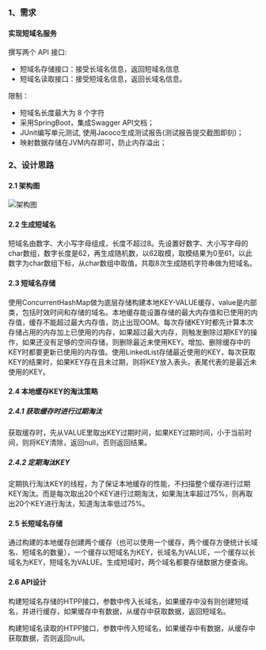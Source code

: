 ### 1、需求

#### 实现短域名服务

撰写两个 API 接口:

- 短域名存储接口：接受长域名信息，返回短域名信息
- 短域名读取接口：接受短域名信息，返回长域名信息。

限制：

- 短域名长度最大为 8 个字符
- 采用SpringBoot，集成Swagger API文档；
- JUnit编写单元测试, 使用Jacoco生成测试报告(测试报告提交截图即刻)；
- 映射数据存储在JVM内存即可，防止内存溢出；

### 2、设计思路

#### 2.1 架构图

![架构图](E:\spring-boot\shortdomain\架构图.jpg)

#### 2.2 生成短域名

​        短域名由数字、大小写字母组成，长度不超过8。先设置好数字、大小写字母的char数组，数字长度是62，再生成随机数，以62取模，取模结果为0至61，以此数字为char数组下标，从char数组中取值，共取8次生成随机字符串做为短域名。

#### 2.3 短域名存储

​       使用ConcurrentHashMap做为底层存储构建本地KEY-VALUE缓存，value是内部类，包括时效时间和存储的域名。本地缓存能设置存储的最大内存值和已使用的内存值，缓存不能超过最大内存值，防止出现OOM。每次存储KEY时都先计算本次存储占用的内存加上已使用的内存，如果超过最大内存，则触发删除过期KEY的操作，如果还没有足够的空间存储，则删除最近未使用KEY。增加、删除缓存中的KEY时都要更新已使用的内存值。使用LinkedList存储最近使用的KEY，每次获取KEY的结果时，如果KEY存在且未过期，则将KEY放入表头。表尾代表的是最近未使用的KEY。

#### 2.4 本地缓存KEY的淘汰策略

##### 2.4.1 获取缓存时进行过期淘汰

​       获取缓存时，先从VALUE里取出KEY过期时间，如果KEY过期时间，小于当前时间，则将KEY清除，返回null，否则返回结果。

##### 2.4.2 定期淘汰KEY

​       定期执行淘汰KEY的线程，为了保证本地缓存的性能，不扫描整个缓存进行过期KEY淘汰。而是每次取出20个KEY进行过期淘汰，如果淘汰率超过75%，则再取出20个KEY进行淘汰，知道淘汰率低过75%。

#### 2.5 长短域名存储

​        通过构建的本地缓存创建两个缓存（也可以使用一个缓存，两个缓存方便统计长域名、短域名的数量），一个缓存以短域名为KEY，长域名为VALUE，一个缓存以长域名为KEY，短域名为VALUE。生成短域时，两个域名都要存储数据方便查询。

#### 2.6 API设计

​		构建短域名存储的HTPP接口，参数中传入长域名，如果缓存中没有则创建短域名，并进行缓存，如果缓存中有数据，从缓存中获取数据，返回短域名。

​         构建短域名读取的HTPP接口，参数中传入短域名，如果缓存中有数据，从缓存中获取数据，否则返回null。

